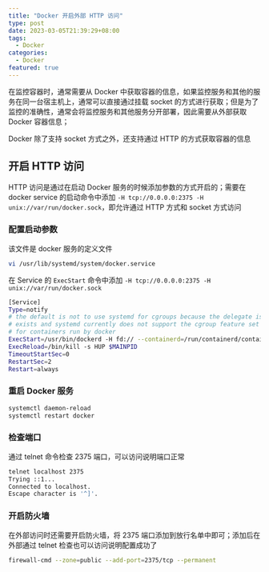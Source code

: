 ```yaml
---
title: "Docker 开启外部 HTTP 访问"
type: post
date: 2023-03-05T21:39:29+08:00
tags:
  - Docker
categories:
  - Docker
featured: true
---
```


在监控容器时，通常需要从 Docker 中获取容器的信息，如果监控服务和其他的服务在同一台宿主机上，通常可以直接通过挂载 socket 的方式进行获取；但是为了监控的准确性，通常会将监控服务和其他服务分开部署，因此需要从外部获取 Docker 容器信息；

Docker 除了支持 socket 方式之外，还支持通过 HTTP 的方式获取容器的信息

## 开启 HTTP 访问

HTTP 访问是通过在启动 Docker 服务的时候添加参数的方式开启的；需要在 docker service 的启动命令中添加 `-H tcp://0.0.0.0:2375 -H unix://var/run/docker.sock`，即允许通过 HTTP 方式和 socket 方式访问

### 配置启动参数

该文件是 docker 服务的定义文件

```bash
vi /usr/lib/systemd/system/docker.service
```

在 Service 的 `ExecStart` 命令中添加 `-H tcp://0.0.0.0:2375 -H unix://var/run/docker.sock`

```bash
[Service]
Type=notify
# the default is not to use systemd for cgroups because the delegate issues still
# exists and systemd currently does not support the cgroup feature set required
# for containers run by docker
ExecStart=/usr/bin/dockerd -H fd:// --containerd=/run/containerd/containerd.sock -H tcp://0.0.0.0:2375 -H unix://var/run/docker.sock
ExecReload=/bin/kill -s HUP $MAINPID
TimeoutStartSec=0
RestartSec=2
Restart=always
```

### 重启 Docker 服务

```bash
systemctl daemon-reload
systemctl restart docker
```

### 检查端口

通过 telnet 命令检查 2375 端口，可以访问说明端口正常

```bash
telnet localhost 2375
Trying ::1...
Connected to localhost.
Escape character is '^]'.
```

### 开启防火墙

在外部访问时还需要开启防火墙，将 2375 端口添加到放行名单中即可；添加后在外部通过 telnet 检查也可以访问说明配置成功了

```bash
firewall-cmd --zone=public --add-port=2375/tcp --permanent
```
